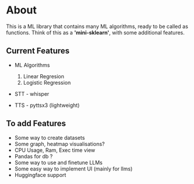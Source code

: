 # About
This is a ML library that contains many ML algorithms, ready to be called as functions. Think of this as a **'mini-sklearn'**, with some additional features.

## Current Features

 - ML Algorithms
    1. Linear Regresion
    2. Logistic Regression
    
 - STT - whisper  
 - TTS - pyttsx3 (lightweight)



## To add Features
 - Some way to create datasets
 - Some graph, heatmap visualisations?
 - CPU Usage, Ram, Exec time view
 - Pandas for db ?
 - Some way to use and finetune LLMs
 - Some easy way to implement UI (mainly for llms)
 - Huggingface support